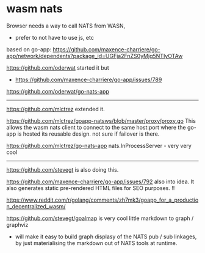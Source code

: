 # wasm nats

Browser needs a way to call NATS from WASN,

- prefer to not have to use js, etc 


based on go-app:
https://github.com/maxence-charriere/go-app/network/dependents?package_id=UGFja2FnZS0yMjg5NTIyOTAw


https://github.com/oderwat started it but 
- https://github.com/maxence-charriere/go-app/issues/789

https://github.com/oderwat/go-nats-app


---

https://github.com/mlctrez extended it.

https://github.com/mlctrez/goapp-natsws/blob/master/proxy/proxy.go
This allows the wasm nats client to connect to the same host:port where the go-app is hosted
its reusable design.
not sure if failover is there.


https://github.com/mlctrez/go-nats-app
nats.InProcessServer - very very cool 

---

https://github.com/stevegt is also doing this.

https://github.com/maxence-charriere/go-app/issues/792
also into idea.
 It also generates static pre-rendered HTML files for SEO purposes. !! 

 https://www.reddit.com/r/golang/comments/zh7mk3/goapp_for_a_production_decentralized_wasm/

https://github.com/stevegt/goalmap is very cool little markdown to graph / graphviz
- will make it easy to build graph displasy of the NATS pub / sub linkages, by just materialising the markdown out of NATS tools at runtime.